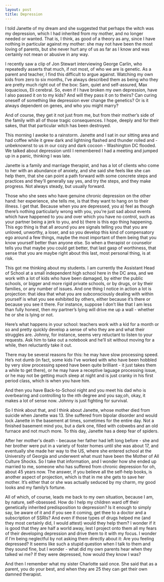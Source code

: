 ```yaml
---
layout: post
title: Depression
---
```

I told Janette of my dream and she suggested that perhaps the witch was my depression, which I had inherited from my mother, and no longer needed or wanted. That is, I think, as good of a theory as any, since I have nothing in particular against my mother: she may not have been the most loving of parents, but she never hurt any of us as far as I know and was certainly not mean or abusive in any way. 

I recently saw a clip of Jon Stewart interviewing George Carlin, who  repeatedly asserts that much, if not most, of who we are is genetic. As a parent and teacher, I find this difficult to argue against. Watching my own kids from zero to six months, I’ve always described them as being who they are pretty much right out of the box: Sam, quiet and self-assured, Max loquacious, Eli cerebral. So, even if I have broken my own depression, have I also passed it on to my kids?  And will they pass it on to theirs? Can curing oneself of something like depression ever change the genetics? Or is it always dependent on genes, and who you might marry?

And of course, they get it not just from me, but from their mother’s side of the family with all of those tragic consequences. I hope, deeply and for their sakes, that that particular witch has been destroyed. 

This morning I awoke  to a rainstorm. Janette and I sat in our sitting area and had coffee while it grew dark and lightning flashed and thunder rolled and -  unbeknownst to us in our cozy and dark cocoon - Washington DC flooded. We talked about depression until I remembered I had a meeting and jumped up in a panic, thinking I was late.

Janette is a family and marriage therapist, and has a lot of clients who come to her with an abundance of anxiety, and she said she feels like she can help them, that she can point a path forward with some concrete steps and practices and they’ll generally say yes, and try the steps, and they make progress. Not always steady, but usually forward.

Those who she sees who have genuine chronic depression on the other hand: her experience, she tells me, is that they want to hang on to their illness. I get that. Because when you are depressed, you a) feel as though there’s nothing particularly wrong with you, you're just sad about events which have happened to you and over which you have no control, such as your partner being a jerk to you, and b) there is this ego thing happening. This ego thing is that all around you are signals telling you that you are unloved, unworthy, a loser, and so you develop this kind of compensatory ego around a few things, maybe the most important of them being that you know yourself better than anyone else. So when a therapist or counselor tells you that maybe you could get better, that last gasp of worthiness, that sense that you are maybe right about this last, most personal thing, is at risk. 

This got me thinking about my students. I am currently the Assistant Head of School at a small independent high school here in the DC area, and we work with a lot of kids who have been damaged, by either the public schools, or bigger and more rigid private schools, or by drugs, or by their families, or any number of issues. And one thing I notice in action a lot is projection: that idea that what you are subconsciously dealing with within yourself is what you see exhibited by others, either because it’s there or because you see it there. For instance, suppose I don’t like that I am less than fully honest, then my partner’s lying will drive me up a wall - whether he or she is lying or not.

Here’s what happens in your school: teachers work with a kid for a month or so and pretty quickly develop a sense of who they are and what their struggles are. Johnny, for instance, seems very reluctant to listen to your requests. Ask him to take out a notebook and he’ll sit without moving for a while, then reluctantly take it out. 

There may be several reasons for this: he may have slow processing speed. He’s not dumb (in fact, some kids I’ve worked with who have been hobbled by very slow processing speed have been quite brilliant - it just takes them a while to get there), or he may have a receptive laguage processing issue, or he may not be getting much sleep at night and is just cranky in his first period class, which is when you have him.

And then you have Back-to-School night and you meet his dad who is overbearing and controlling to the nth degree and you say,oh, okay, it makes a lot of sense now. Johnny is just fighting for survival.

So I think about that, and I think about Janette, whose mother died from suicide when Janette was 13. She suffered from bipolar disorder and would lock Janette in the basement at times, sometimes for the entire day. Not a finished basement mind you, but a dark one, filled with cobwebs and an old  furnace and not much more. To this day, Janette has a deep fear of spiders.

After her mother's death - because her father had left long before - she and her brother were put in a variety of foster homes until she was about 17, and eventually she made her way to the US, where she entered school at the University of Georgia and underwent what must have been the Mother of All Culture Shocks. So I take that information, and I wonder how she ended up married to me, someone who has suffered from chronic depression for oh, about 45 years now. The answer, if you believe all the self-help books, is another aspect of projection, which is that in me she gets to save her mother. It’s either that or she was actually seduced by my charm, my good looks and my family’s fortune.

All  of which, of course, leads me back to my own situation, because I am, by nature, self-obsessed. How do I help my children ward off their genetically inherited predisposition to depression? Is it enough to simply say, be aware of it and if you see it coming, get thee to a doctor and a subscription of SSRIs? And even if those types of drugs helped me (and they most certainly did, I would attest) would they help them? I wonder if it is good that they are half a world away, lest I project onto them all my fears of their developing depression and drive them to it with my focus. I wonder if I’m being neglectful by not asking them directly about it: Are you feeling depressed? It seems like such a stupid question when I talk to them and they sound fine, but I wonder - what did my own parents hear when they talked wi me? If they were depressed, how would they know I was?

And then I remember what my sister Charlotte said once. She said that as a parent, you do your best, and when they are 25 they can get their own damned therapist.  
